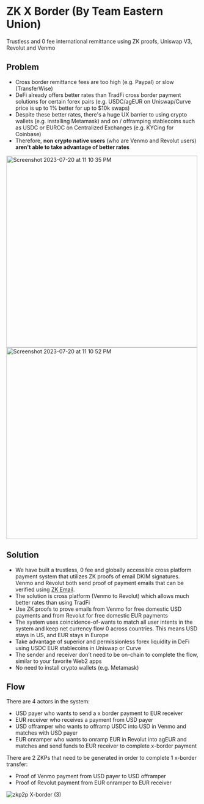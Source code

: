 # ZK X Border (By Team Eastern Union)
Trustless and 0 fee international remittance using ZK proofs, Uniswap V3, Revolut and Venmo

## Problem
- Cross border remittance fees are too high (e.g. Paypal) or slow (TransferWise)
- DeFi already offers better rates than TradFi cross border payment solutions for certain forex pairs (e.g. USDC/agEUR on Uniswap/Curve price is up to 1% better for up to $10k swaps)
- Despite these better rates, there's a huge UX barrier to using crypto wallets (e.g. installing Metamask) and on / offramping stablecoins such as USDC or EUROC on Centralized Exchanges (e.g. KYCing for Coinbase)
- Therefore, **non crypto native users** (who are Venmo and Revolut users) **aren't able to take advantage of better rates**
<img width="500" alt="Screenshot 2023-07-20 at 11 10 35 PM" src="https://github.com/zk-x-border/.github/assets/6797244/350b0130-c206-4f1a-ba21-25288058f9db">
<img width="500" alt="Screenshot 2023-07-20 at 11 10 52 PM" src="https://github.com/zk-x-border/.github/assets/6797244/2bccf3c4-6d84-43e7-ac23-b259bff3176f">

## Solution
- We have built a trustless, 0 fee and globally accessible cross platform payment system that utilizes ZK proofs of email DKIM signatures. Venmo and Revolut both send proof of payment emails that can be verified using [ZK Email](https://github.com/zkemail/zk-email-verify). 
- The solution is cross platform (Venmo to Revolut) which allows much better rates than using TradFi
- Use ZK proofs to prove emails from Venmo for free domestic USD payments and from Revolut for free domestic EUR payments
- The system uses coincidence-of-wants to match all user intents in the system and keep net currency flow 0 across countries. This means USD stays in US, and EUR stays in Europe
- Take advantage of superior and permissionless forex liquidity in DeFi using USDC EUR stablecoins in Uniswap or Curve
- The sender and receiver don’t need to be on-chain to complete the flow, similar to your favorite Web2 apps
- No need to install crypto wallets (e.g. Metamask)

## Flow
There are 4 actors in the system:
- USD payer who wants to send a x border payment to EUR receiver
- EUR receiver who receives a payment from USD payer
- USD offramper who wants to offramp USDC into USD in Venmo and matches with USD payer
- EUR onramper who wants to onramp EUR in Revolut into agEUR and matches and send funds to EUR receiver to complete x-border payment

There are 2 ZKPs that need to be generated in order to complete 1 x-border transfer:
- Proof of Venmo payment from USD payer to USD offramper
- Proof of Revolut payment from EUR onramper to EUR receiver


![zkp2p X-border (3)](https://github.com/zk-x-border/.github/assets/73331595/5f9bc293-28d5-461d-9b5f-59af9bab23c5)




